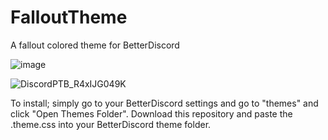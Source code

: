 # FalloutTheme
A fallout colored theme for BetterDiscord

![image](https://user-images.githubusercontent.com/77751671/123928349-af79dc00-d942-11eb-851e-8f32b5d34366.png)

![DiscordPTB_R4xIJG049K](https://user-images.githubusercontent.com/77751671/123928382-b7398080-d942-11eb-87a3-3747c442b7df.png)

To install; simply go to your BetterDiscord settings and go to "themes" and click "Open Themes Folder". Download this repository and paste the .theme.css into your BetterDiscord theme folder.
